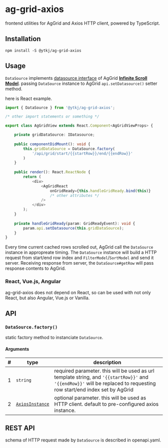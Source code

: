 # ag-grid-axios

frontend utilities for AgGrid and Axios HTTP client, powered by TypeScript.

## Installation

`npm install -S @ytkj/ag-grid-axios`

## Usage

`DataSource` implements [datasource interface](https://www.ag-grid.com/javascript-grid-infinite-scrolling/#datasource-interface)
of AgGrid [**Infinite Scroll Model**](https://www.ag-grid.com/javascript-grid-infinite-scrolling).
passing `DataSource` instance to AgGrid `api.setDatasource()` setter method.

here is React example.

```typescript
import { DataSource } from '@ytkj/ag-grid-axios';

/* other import statements or something */

export class AgGridView extends React.Component<AgGridViewProps> {

    private gridDataSource: IDatasource;
    
    public componentDidMount(): void {
        this.gridDataSource = DataSource.factory(
            '/api/grid/start/{{startRow}}/end/{{endRow}}'
        )
    }
    
    public render(): React.ReactNode {
        return (
            <div>
                <AgGridReact
                    onGridReady={this.handleGridReady.bind(this)}
                    /* other attributes */
                />
            </div>
        );
    }
    
    private handleGridReady(param: GridReadyEvent): void {
        param.api.setDatasource(this.gridDataSource);
    }
}
```

Every time current cached rows scrolled out, AgGrid call the `DataSource` instance in appropreate timing.
The `DataSource` instance will build a HTTP request from start/end row index and `FilterModel`/`SortModel` and send it server.
Receiving response from server, the `DataSource#getRow` will pass response contents to AgGrid.

### React, Vue.js, Angular

ag-grid-axios does not depend on React, so can be used with not only React, but also Angular, Vue.js or Vanilla.

## API

### `DataSource.factory()`

static factory method to instanciate `DataSource`.

#### Arguments

|#|type|description|
|---|---|---|
|1|`string`|required parameter. this will be used as url template string, and `'{{startRow}}'` and `'{{endRow}}'` will be replaced to requesting row start/end index set by AgGrid|
|2|[`AxiosInstance`](https://github.com/axios/axios#creating-an-instance)|optional parameter. this will be used as HTTP client. default to pre-configured axios instance.|

## REST API

schema of HTTP request made by `DataSource` is described in openapi.yaml.
